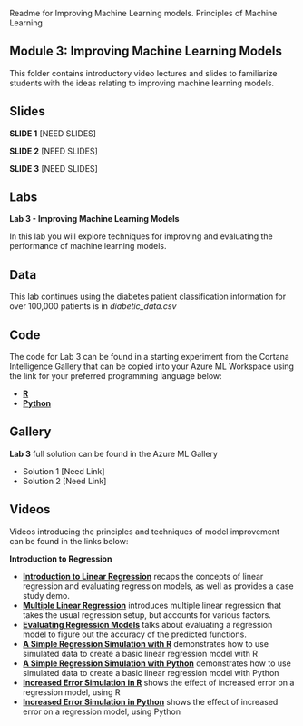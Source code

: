 Readme for Improving Machine Learning models.
 Principles of Machine Learning 
## Module 3: Improving Machine Learning Models

This folder contains introductory video lectures and slides to familiarize students with the ideas relating to improving machine learning models.

## Slides  

**SLIDE 1**  [NEED SLIDES]

**SLIDE 2**  [NEED SLIDES]

**SLIDE 3**  [NEED SLIDES]

## Labs

**Lab 3 - Improving Machine Learning Models** 

In this lab you will explore techniques for improving and evaluating the performance of machine
learning models.

## Data

This lab continues using the diabetes patient classification information for over 100,000 patients is in *diabetic_data.csv*


## Code

The code for Lab 3 can be found in a starting experiment from the Cortana Intelligence Gallery that can be copied into your Azure ML Workspace using the link for your preferred programming language below:

- **[R](https://aka.ms/edx-dat203.2x-lab3-class-r)**
- **[Python](https://aka.ms/edx-dat203.2x-lab3-class-py)**

## Gallery

**Lab 3** full solution can be found in the Azure ML Gallery

- Solution 1 [Need Link]
- Solution 2 [Need Link]

## Videos  

Videos introducing the principles and techniques of model improvement can be found in the links below:

**Introduction to Regression**

- **[Introduction to Linear Regression](https://youtu.be/VLEuvTFwSjE)** recaps the concepts of linear regression and evaluating regression models, as well as provides a case study demo.
- **[Multiple Linear Regression](https://youtu.be/W-Cy7DqM7rk)** introduces multiple linear regression that takes the usual regression setup, but accounts for various factors. 
- **[Evaluating Regression Models](https://youtu.be/k-KZ6UdYf44)** talks about evaluating a regression model to figure out the accuracy of the predicted functions. 
- **[A Simple Regression Simulation with R](https://youtu.be/w_N4RQRJyF4)** demonstrates how to use simulated data to create a basic linear regression model with R
- **[A Simple Regression Simulation with Python](https://youtu.be/XSaU1sHzVdU)** demonstrates how to use simulated data to create a basic linear regression model with Python
- **[Increased Error Simulation in R](https://youtu.be/8nIxlYvdCWw)** shows the effect of increased error on a regression model, using R 
- **[Increased Error Simulation in Python](https://youtu.be/9V9AxseRGw4)** shows the effect of increased error on a regression model, using Python 
